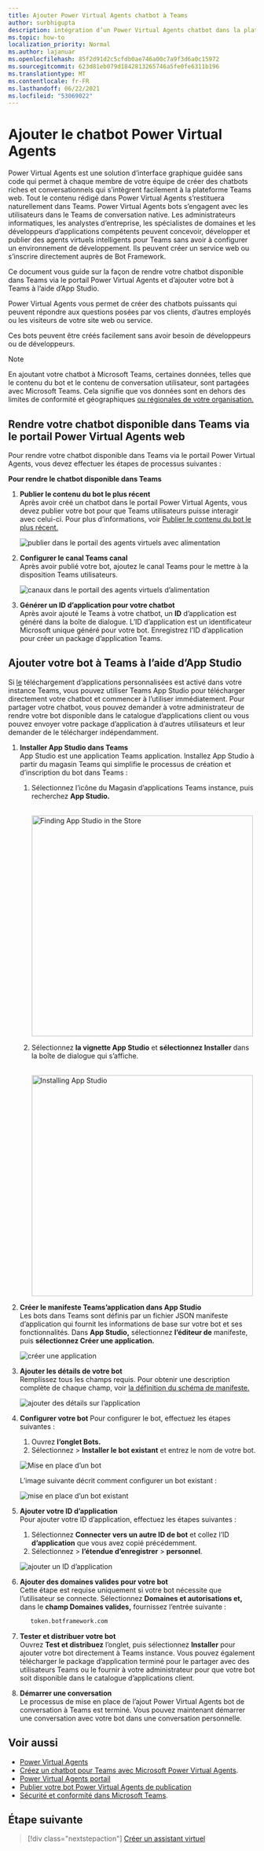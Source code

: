 ```yaml
---
title: Ajouter Power Virtual Agents chatbot à Teams
author: surbhigupta
description: intégration d’un Power Virtual Agents chatbot dans la plateforme Teams web
ms.topic: how-to
localization_priority: Normal
ms.author: lajanuar
ms.openlocfilehash: 85f2d91d2c5cfdb0ae746a00c7a9f3d6a0c15972
ms.sourcegitcommit: 623d81eb079d1842813265746a5fe0fe6311b196
ms.translationtype: MT
ms.contentlocale: fr-FR
ms.lasthandoff: 06/22/2021
ms.locfileid: "53069022"
---
```

# <a name="add-power-virtual-agents-chatbot"></a>Ajouter le chatbot Power Virtual Agents 

Power Virtual Agents est une solution d’interface graphique guidée sans code qui permet à chaque membre de votre équipe de créer des chatbots riches et conversationnels qui s’intègrent facilement à la plateforme Teams web. Tout le contenu rédigé dans Power Virtual Agents s’restituera naturellement dans Teams. Power Virtual Agents bots s’engagent avec les utilisateurs dans le Teams de conversation native. Les administrateurs informatiques, les analystes d’entreprise, les spécialistes de domaines et les développeurs d’applications compétents peuvent concevoir, développer et publier des agents virtuels intelligents pour Teams sans avoir à configurer un environnement de développement. Ils peuvent créer un service web ou s’inscrire directement auprès de Bot Framework. 

Ce document vous guide sur la façon de rendre votre chatbot disponible dans Teams via le portail Power Virtual Agents et d’ajouter votre bot à Teams à l’aide d’App Studio. 

Power Virtual Agents vous permet de créer des chatbots puissants qui peuvent répondre aux questions posées par vos clients, d’autres employés ou les visiteurs de votre site web ou service.

Ces bots peuvent être créés facilement sans avoir besoin de développeurs ou de développeurs.

> [!NOTE]
> En ajoutant votre chatbot à Microsoft Teams, certaines données, telles que le contenu du bot et le contenu de conversation utilisateur, sont partagées avec Microsoft Teams. Cela signifie que vos données sont en dehors des limites de conformité et géographiques [ou régionales de votre organisation.](/power-virtual-agents/data-location) <br/>

## <a name="make-your-chatbot-available-in-teams-through-the-power-virtual-agents-portal"></a>Rendre votre chatbot disponible dans Teams via le portail Power Virtual Agents web

Pour rendre votre chatbot disponible dans Teams via le portail Power Virtual Agents, vous devez effectuer les étapes de processus suivantes :

**Pour rendre le chatbot disponible dans Teams**

1. **Publier le contenu du bot le plus récent**  
Après avoir créé un chatbot dans le portail Power Virtual Agents, vous devez publier votre bot pour que Teams utilisateurs puisse interagir avec celui-ci. Pour plus d’informations, voir [Publier le contenu du bot le plus récent.](/power-virtual-agents/publication-fundamentals-publish-channels#publish-the-latest-bot-content)

   ![publier dans le portail des agents virtuels avec alimentation](../../assets/images/pva-publish.png)

1. **Configurer le canal Teams canal**  
Après avoir publié votre bot, ajoutez le canal Teams pour le mettre à la disposition Teams utilisateurs.

   ![canaux dans le portail des agents virtuels d’alimentation](../../assets/images/pva-channels.png)

1. **Générer un ID d’application pour votre chatbot**  
Après avoir ajouté le Teams à votre chatbot, un **ID** d’application est généré dans la boîte de dialogue. L’ID d’application est un identificateur Microsoft unique généré pour votre bot. Enregistrez l’ID d’application pour créer un package d’application Teams.

## <a name="add-your-bot-to-teams-using-app-studio"></a>Ajouter votre bot à Teams à l’aide d’App Studio

Si [le](/microsoftteams/admin-settings) téléchargement d’applications personnalisées est activé dans votre instance Teams, vous pouvez utiliser Teams App Studio pour télécharger directement votre chatbot et commencer à l’utiliser immédiatement. Pour partager votre chatbot, vous pouvez demander à votre administrateur de rendre votre bot disponible dans le catalogue d’applications client ou vous pouvez envoyer votre package d’application à d’autres utilisateurs et leur demander de le télécharger indépendamment.

1. **Installer App Studio dans Teams**  
App Studio est une application Teams application. Installez App Studio à partir du magasin Teams qui simplifie le processus de création et d’inscription du bot dans Teams : 

   1. Sélectionnez l’icône du Magasin d’applications Teams instance, puis recherchez **App Studio.**

      &emsp;&emsp; <img  width="450px" alt="Finding App Studio in the Store" src="../../assets/images/get-started/app-studio-store.png"/>   

   1. Sélectionnez **la vignette App Studio** et **sélectionnez Installer** dans la boîte de dialogue qui s’affiche.

      &emsp;&emsp; <img  width="450px" alt="Installing App Studio" src="../../assets/images/get-started/app-studio-install.png"/>

1. **Créer le manifeste Teams’application dans App Studio**  
Les bots dans Teams sont définis par un fichier JSON manifeste d’application qui fournit les informations de base sur votre bot et ses fonctionnalités. Dans **App Studio,** sélectionnez **l’éditeur de** manifeste, puis **sélectionnez Créer une application.**

    ![créer une application](../../assets/images/get-started/create-new-app.png)

1. **Ajouter les détails de votre bot**  
Remplissez tous les champs requis. Pour obtenir une description complète de chaque champ, voir [la définition du schéma de manifeste.](../../resources/schema/manifest-schema.md)

    ![ajouter des détails sur l’application](../../assets/images/get-started/add-app-details.png)

1. **Configurer votre bot** Pour configurer le bot, effectuez les étapes suivantes : 
     1. Ouvrez **l’onglet Bots.** 
     1. Sélectionnez   >  **Installer le bot existant** et entrez le nom de votre bot.

   ![Mise en place d’un bot](../../assets/images/get-started/bot-set-up.png) 

   L’image suivante décrit comment configurer un bot existant :      

   ![mise en place d’un bot existant](../../assets/images/get-started/existing-bot-set-up.png)
       
1. **Ajouter votre ID d’application**  
Pour ajouter votre ID d’application, effectuez les étapes suivantes :  
    1. Sélectionnez **Connecter vers un autre ID de bot** et collez l’ID **d’application** que vous avez copié précédemment. 
    1. Sélectionnez   >  **l’étendue d’enregistrer**  >  **personnel**.

    ![ajouter un ID d’application](../../assets/images/get-started/add-app-id.png)

1. **Ajouter des domaines valides pour votre bot**  
Cette étape est requise uniquement si votre bot nécessite que l’utilisateur se connecte. Sélectionnez **Domaines et autorisations et,** dans le **champ Domaines valides,** fournissez l’entrée suivante :

    ```bash
       token.botframework.com
    ```

1. **Tester et distribuer votre bot**  
Ouvrez **Test et distribuez** l’onglet, puis sélectionnez **Installer** pour ajouter votre bot directement à Teams instance. Vous pouvez également télécharger le package d’application terminé pour le partager avec des utilisateurs Teams ou le fournir à votre administrateur pour que votre bot soit disponible dans le catalogue d’applications client.

1. **Démarrer une conversation**   
Le processus de mise en place de l’ajout Power Virtual Agents bot de conversation à Teams est terminé. Vous pouvez maintenant démarrer une conversation avec votre bot dans une conversation personnelle.

## <a name="see-also"></a>Voir aussi

* [Power Virtual Agents](/power-virtual-agents/fundamentals-what-is-power-virtual-agents)  
* [Créez un chatbot pour Teams avec Microsoft Power Virtual Agents](../bot-features.md#bots-and-the-microsoft-power-virtual-agents).  
* [Power Virtual Agents portail](https://powervirtualagents.microsoft.com)
* [Publier votre bot Power Virtual Agents de publication](/power-virtual-agents/publication-fundamentals-publish-channels)
* [Sécurité et conformité dans Microsoft Teams](/MicrosoftTeams/security-compliance-overview).

## <a name="next-step"></a>Étape suivante

> [!div class="nextstepaction"]
> [Créer un assistant virtuel](~/samples/virtual-assistant.md)

